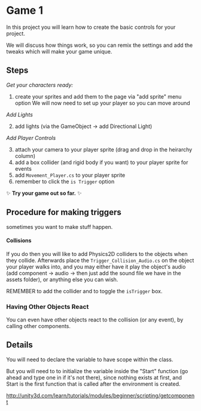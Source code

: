 Game 1
=====

In this project you will learn how to create the basic controls for your project.

We will discuss how things work, so you can remix the settings and add the tweaks which will make your game unique.


## Steps

_Get your characters ready:_

1. create your sprites and add them to the page via "add sprite" menu option
We will now need to set up your player so you can move around

_Add Lights_

2. add lights (via the GameObject -> add Directional Light)

_Add Player Controls_

3. attach your camera to your player sprite (drag and drop in the heirarchy column)
  1.  add a box collider (and rigid body if you want) to your player sprite for events
  2. add `Movement_Player.cs` to your player sprite
  3.  remember to click the `is Trigger` option

:sparkles: **Try your game out so far.** :sparkles:


## Procedure for making triggers

sometimes you want to make stuff happen.


#### Collisions

If you do then you will like to add Physics2D colliders to the objects when they collide.
Afterwards place the `Trigger_Collision_Audio.cs` on the object your player walks into,
and you may either have it play the object's audio (add component -> audio -> then just add the sound file we have in the assets folder), or anything else you can wish.

REMEMBER to add the collider and to toggle the `isTrigger` box.

### Having Other Objects React

You can even have other objects react to the collision (or any event), by calling other components.

## Details

You will need to declare the variable to have scope within the class.

But you will need to to initialize the variable inside the "Start" function (go ahead and type one in if it's not there), since nothing exists at first, and Start is the first function that is called after the environment is created.



http://unity3d.com/learn/tutorials/modules/beginner/scripting/getcomponent
